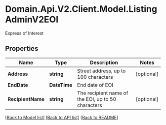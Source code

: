 # Domain.Api.V2.Client.Model.ListingAdminV2EOI
Express of Interest
## Properties

Name | Type | Description | Notes
------------ | ------------- | ------------- | -------------
**Address** | **string** | Street address, up to 100 characters | [optional] 
**EndDate** | **DateTime** | End date of EOI | 
**RecipientName** | **string** | The recipient name of the EOI, up to 50 characters | [optional] 

[[Back to Model list]](../README.md#documentation-for-models) [[Back to API list]](../README.md#documentation-for-api-endpoints) [[Back to README]](../README.md)

